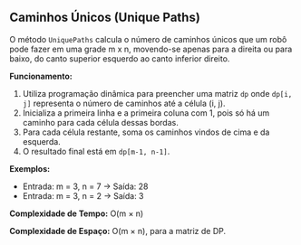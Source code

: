 ## Caminhos Únicos (Unique Paths)

O método `UniquePaths` calcula o número de caminhos únicos que um robô pode fazer em uma grade m x n, movendo-se apenas para a direita ou para baixo, do canto superior esquerdo ao canto inferior direito.

**Funcionamento:**

1. Utiliza programação dinâmica para preencher uma matriz `dp` onde `dp[i, j]` representa o número de caminhos até a célula (i, j).
2. Inicializa a primeira linha e a primeira coluna com 1, pois só há um caminho para cada célula dessas bordas.
3. Para cada célula restante, soma os caminhos vindos de cima e da esquerda.
4. O resultado final está em `dp[m-1, n-1]`.

**Exemplos:**

- Entrada: m = 3, n = 7 → Saída: 28
- Entrada: m = 3, n = 2 → Saída: 3

**Complexidade de Tempo:** O(m × n)

**Complexidade de Espaço:** O(m × n), para a matriz de DP.
